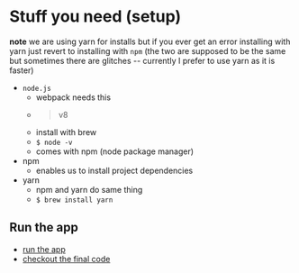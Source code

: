 # Stuff you need (setup)
**note** we are using yarn for installs but if you ever get an error installing with yarn just revert to installing with `npm` (the two are supposed to be the same but sometimes there are glitches -- currently I prefer to use yarn as it is faster)

* `node.js`
    - webpack needs this
    - > v8
    - install with brew
    - `$ node -v`
    - comes with npm (node package manager)
* npm
    - enables us to install project dependencies
* yarn
    - npm and yarn do same thing
    - `$ brew install yarn`

## Run the app
* [run the app](http://indecision.mead.io)
* [checkout the final code](https://github.com/andrewjmead/react-course-2-indecision-app)
